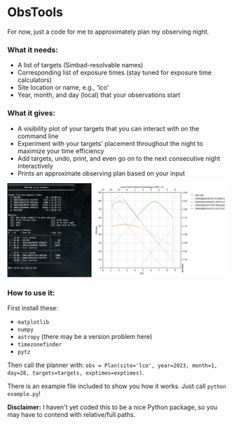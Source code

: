# ObsTools

For now, just a code for me to approximately plan my observing night.

### What it needs:
  - A list of targets (Simbad-resolvable names)
  - Corresponding list of exposure times (stay tuned for exposure time calculators)
  - Site location or name, e.g., 'lco'
  - Year, month, and day (local) that your observations start
  
### What it gives:
  - A visibility plot of your targets that you can interact with on the command line
  - Experiment with your targets' placement throughout the night to maximize your time efficiency
  - Add targets, undo, print, and even go on to the next consecutive night interactively
  - Prints an approximate observing plan based on your input

![Here is a demo image:](https://raw.githubusercontent.com/eholmbeck/ObsTools/main/data/planner_demo.png)

### How to use it:
First install these:
  - `matplotlib`
  - `numpy`
  - `astropy` (there may be a version problem here)
  - `timezonefinder`
  - `pytz`
  
Then call the planner with:
  `obs = Plan(site='lco', year=2023, month=1, day=28, targets=targets, exptimes=exptimes)`.

There is an example file included to show you how it works. Just call `python example.py`!

**Disclaimer:** I haven't yet coded this to be a nice Python package, so you may have to contend with relative/full paths.
